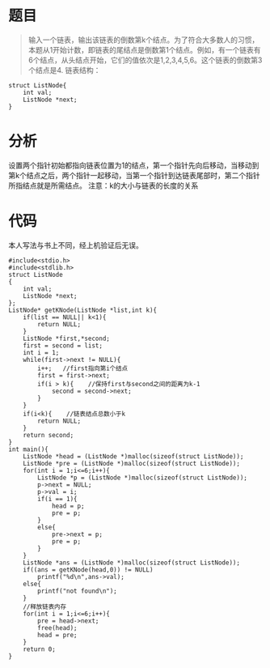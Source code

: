 # 题目
> 输入一个链表，输出该链表的倒数第k个结点。为了符合大多数人的习惯，本题从1开始计数，即链表的尾结点是倒数第1个结点。例如，有一个链表有6个结点，从头结点开始，它们的值依次是1,2,3,4,5,6。这个链表的倒数第3个结点是4.
链表结构：
```
struct ListNode{
	int val;
	ListNode *next;
}
```
# 分析
设置两个指针初始都指向链表位置为1的结点，第一个指针先向后移动，当移动到第k个结点之后，两个指针一起移动，当第一个指针到达链表尾部时，第二个指针所指结点就是所需结点。
注意：k的大小与链表的长度的关系

# 代码
本人写法与书上不同，经上机验证后无误。
```
#include<stdio.h> 
#include<stdlib.h>
struct ListNode
{
	int val;
	ListNode *next;
};
ListNode* getKNode(ListNode *list,int k){
	if(list == NULL|| k<1){
		return NULL;
	}
	ListNode *first,*second;
	first = second = list;
	int i = 1;
	while(first->next != NULL){
		i++;   //first指向第i个结点
		first = first->next;
		if(i > k){    //保持first与second之间的距离为k-1
			second = second->next;
		}
	}
	if(i<k){    //链表结点总数小于k
		return NULL;
	}
	return second;
}
int main(){
	ListNode *head = (ListNode *)malloc(sizeof(struct ListNode));
	ListNode *pre = (ListNode *)malloc(sizeof(struct ListNode));
	for(int i = 1;i<=6;i++){
		ListNode *p = (ListNode *)malloc(sizeof(struct ListNode));
		p->next = NULL;
		p->val = i;
		if(i == 1){
			head = p;
			pre = p;
		}
		else{
			pre->next = p;
			pre = p;
		}
	}
	ListNode *ans = (ListNode *)malloc(sizeof(struct ListNode));
	if((ans = getKNode(head,0)) != NULL)
		printf("%d\n",ans->val);
	else{
		printf("not found\n");
	}
	//释放链表内存
	for(int i = 1;i<=6;i++){
		pre = head->next;
		free(head);
		head = pre;
	}
	return 0;
}
```